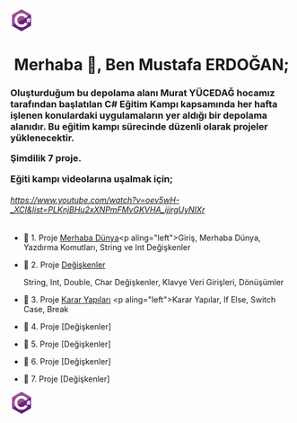  <a href="https://www.w3schools.com/cs/" target="_blank" rel="noreferrer"> <img src="https://raw.githubusercontent.com/devicons/devicon/master/icons/csharp/csharp-original.svg" alt="csharp" width="40" height="40"/> </a> 
<h1 align="center">Merhaba 👋, Ben Mustafa ERDOĞAN;</h1>
<h3 align="left">Oluşturduğum bu depolama alanı Murat YÜCEDAĞ hocamız tarafından başlatılan C# Eğitim Kampı kapsamında her hafta işlenen konulardaki uygulamaların yer aldığı bir depolama alanıdır. Bu eğitim kampı sürecinde düzenli olarak projeler yüklenecektir. 


Şimdilik 7 proje. 

Eğiti kampı videolarına uşalmak için; </h3> <h6 alig ="left">https://www.youtube.com/watch?v=oev5wH-_XCI&list=PLKnjBHu2xXNPmFMvGKVHA_ijjrgUyNIXr</h6>


- 🔭 1. Proje [Merhaba Dünya](https://github.com/mustafaerdoganbilsim/CSharpEgitimKampi/tree/master/01_MainSubjects(Temel_Konular))<p aling="left">Giriş, Merhaba Dünya, Yazdırma Komutları, String ve Int Değişkenler</p>

- 🔭 2. Proje [Değişkenler](https://github.com/mustafaerdoganbilsim/CSharpEgitimKampi/tree/master/02_Varibles) <p aling="left">String, Int, Double, Char Değişkenler, Klavye Veri Girişleri, Dönüşümler</p>

- 🔭 3. Proje [Karar Yapıları](https://github.com/mustafaerdoganbilsim/CSharpEgitimKampi/tree/master/03_MakingDecision(Karar_Yap%C4%B1lar%C4%B1)) <p aling="left">Karar Yapılar, If Else, Switch Case, Break</p>

- 🔭 4. Proje [Değişkenler]
 
- 🔭 5. Proje [Değişkenler]
   
- 🔭 6. Proje [Değişkenler]
     
- 🔭 7. Proje [Değişkenler]
<p align="left"> <a href="https://www.w3schools.com/cs/" target="_blank" rel="noreferrer"> <img src="https://raw.githubusercontent.com/devicons/devicon/master/icons/csharp/csharp-original.svg" alt="csharp" width="40" height="40"/> </a> </p>
